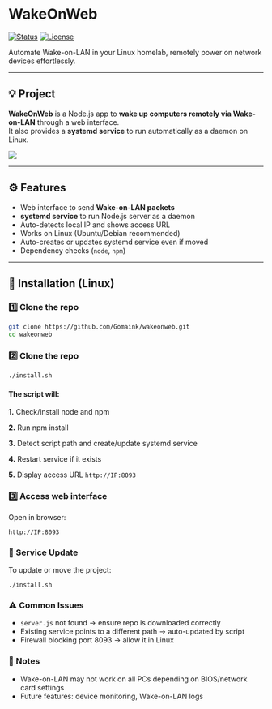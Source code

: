 # WakeOnWeb

[![Status](https://img.shields.io/badge/status-active-brightgreen)](https://github.com/seuusuario/wakeonweb)
[![License](https://img.shields.io/badge/license-MIT-blue)](LICENSE)

Automate Wake-on-LAN in your Linux homelab, remotely power on network devices effortlessly.

---

## 💡 Project

**WakeOnWeb** is a Node.js app to **wake up computers remotely via Wake-on-LAN** through a web interface.  
It also provides a **systemd service** to run automatically as a daemon on Linux.

![](https://imgur.com/a/wakeonweb-aS3r1oJ)

---

## ⚙️ Features

- Web interface to send **Wake-on-LAN packets**  
- **systemd service** to run Node.js server as a daemon  
- Auto-detects local IP and shows access URL  
- Works on Linux (Ubuntu/Debian recommended)  
- Auto-creates or updates systemd service even if moved  
- Dependency checks (`node`, `npm`)
---

## 🚀 Installation (Linux)

### 1️⃣ Clone the repo

```bash
git clone https://github.com/Gomaink/wakeonweb.git
cd wakeonweb
```

### 2️⃣ Clone the repo

```bash
./install.sh
```

#### The script will:

**1.** Check/install node and npm

**2.** Run npm install
  
**3.** Detect script path and create/update systemd service
  
**4.** Restart service if it exists

**5.** Display access URL `http://IP:8093`

### 3️⃣ Access web interface

Open in browser:

```
http://IP:8093
```

### 🔄 Service Update

To update or move the project:
```
./install.sh
```

### ⚠️ Common Issues

- `server.js` not found → ensure repo is downloaded correctly
- Existing service points to a different path → auto-updated by script
- Firewall blocking port 8093 → allow it in Linux

### 📌 Notes

- Wake-on-LAN may not work on all PCs depending on BIOS/network card settings
- Future features: device monitoring, Wake-on-LAN logs
